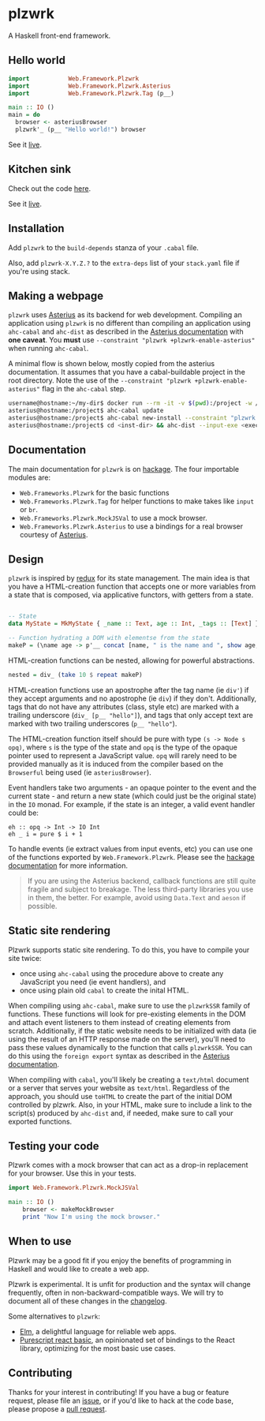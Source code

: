 # plzwrk

A Haskell front-end framework.

## Hello world

```haskell
import           Web.Framework.Plzwrk
import           Web.Framework.Plzwrk.Asterius
import           Web.Framework.Plzwrk.Tag (p__)

main :: IO ()
main = do
  browser <- asteriusBrowser
  plzwrk'_ (p__ "Hello world!") browser
```

See it [live](https://plzwrk-hello-world.surge.sh).

## Kitchen sink

Check out the code [here](./kitchen-sink/Main.hs).

See it [live](https://plzwrk-kitchen-sink.surge.sh).

## Installation

Add `plzwrk` to the `build-depends` stanza of your `.cabal` file.

Also, add `plzwrk-X.Y.Z.?` to the `extra-deps` list of your `stack.yaml` file if you're using stack.

## Making a webpage

`plzwrk` uses [Asterius](https://github.com/tweag/asterius) as its backend for web development. Compiling an application using `plzwrk` is no different than compiling an application using `ahc-cabal` and `ahc-dist` as described in the [Asterius documentation](https://asterius.netlify.app) with **one caveat**. You **must** use `--constraint "plzwrk +plzwrk-enable-asterius"` when running `ahc-cabal`.

A minimal flow is shown below, mostly copied from the asterius documentation. It assumes that you have a cabal-buildable project in the root directory. Note the use of the `--constraint "plzwrk +plzwrk-enable-asterius"` flag in the `ahc-cabal` step.

```bash
username@hostname:~/my-dir$ docker run --rm -it -v $(pwd):/project -w /project terrorjack/asterius
asterius@hostname:/project$ ahc-cabal update
asterius@hostname:/project$ ahc-cabal new-install --constraint "plzwrk +plzwrk-enable-asterius" --installdir <inst-dir> <exec-name>
asterius@hostname:/project$ cd <inst-dir> && ahc-dist --input-exe <exec-name> --browser --bundle
```

## Documentation

The main documentation for `plzwrk` is on [hackage](https://hackage.haskell.org/package/plzwrk). The four importable modules are:

- `Web.Frameworks.Plzwrk` for the basic functions
- `Web.Frameworks.Plzwrk.Tag` for helper functions to make takes like `input` or `br`.
- `Web.Frameworks.Plzwrk.MockJSVal` to use a mock browser.
- `Web.Frameworks.Plzwrk.Asterius` to use a bindings for a real browser courtesy of [Asterius](https://github.com/tweag/asterius).

## Design

`plzwrk` is inspired by [redux](https://redux.js.org/) for its state management. The main idea is that you have a HTML-creation function that accepts one or more variables from a state that is composed, via applicative functors, with getters from a state.

```haskell

-- State
data MyState = MkMyState { _name :: Text, age :: Int, _tags :: [Text] }

-- Function hydrating a DOM with elementse from the state
makeP = (\name age -> p'__ concat [name, " is the name and ", show age, " is my age."]) <$> _name <*> _age
```

HTML-creation functions can be nested, allowing for powerful abstractions.

```haskell
nested = div_ (take 10 $ repeat makeP)
```

HTML-creation functions use an apostrophe after the tag name (ie `div'`) if they accept arguments and no apostrophe (ie `div`) if they don't. Additionally, tags that do not have any attributes (class, style etc) are marked with a trailing underscore (`div_ [p__ "hello"]`), and tags that only accept text are marked with two trailing underscores (`p__ "hello"`).

The HTML-creation function itself should be pure with type `(s -> Node s opq)`, where `s` is the type of the state and `opq` is the type of the opaque pointer used to represent a JavaScript value.  `opq` will rarely need to be provided manually as it is induced from the compiler based on the `Browserful` being used (ie `asteriusBrowser`).

Event handlers take two arguments - an opaque pointer to the event and the current state - and return a new state (which could just be the original state) in the `IO` monad. For example, if the state is an integer, a valid event handler could be:

```
eh :: opq -> Int -> IO Int
eh _ i = pure $ i + 1
```

To handle events (ie extract values from input events, etc) you can use one of the functions exported by `Web.Framework.Plzwrk`. Please see the [hackage documentation](https://hackage.haskell.org/package/plzwrk) for more information.

> If you are using the Asterius backend, callback functions are still quite fragile and subject to breakage. The less third-party libraries you use in them, the better. For example, avoid using `Data.Text` and `aeson` if possible.

## Static site rendering

Plzwrk supports static site rendering. To do this, you have to compile your site twice:
- once using `ahc-cabal` using the procedure above to create any JavaScript you need (ie event handlers), and
- once using plain old `cabal` to create the inital HTML.

When compiling using `ahc-cabal`, make sure to use the `plzwrkSSR` family of functions. These functions will look for pre-existing elements in the DOM and attach event listeners to them instead of creating elements from scratch. Additionally, if the static website needs to be initialized with data (ie using the result of an HTTP response made on the server), you'll need to pass these values dynamically to the function that calls `plzwrkSSR`. You can do this using the `foreign export` syntax as described in the [Asterius documentation](https://asterius.netlify.app/jsffi.html#jsffi-static-exports).

When compiling with `cabal`, you'll likely be creating a `text/html` document or a server that serves your website as `text/html`. Regardless of the approach, you should use `toHTML` to create the part of the initial DOM controlled by plzwrk.  Also, in your HTML, make sure to include a link to the script(s) produced by `ahc-dist` and, if needed, make sure to call your exported functions.

## Testing your code

Plzwrk comes with a mock browser that can act as a drop-in replacement for your browser. Use this in your tests.

```haskell
import Web.Framework.Plzwrk.MockJSVal

main :: IO ()
    browser <- makeMockBrowser
    print "Now I'm using the mock browser."
```

## When to use

Plzwrk may be a good fit if you enjoy the benefits of programming in Haskell and would like to create a web app.

Plzwrk is experimental. It is unfit for production and the syntax will change frequently, often in non-backward-compatible ways. We will try to document all of these changes in the [changelog](ChangeLog.md).

Some alternatives to `plzwrk`:

- [Elm](https://elm-lang.org/), a delightful language for reliable web apps.
- [Purescript react basic](https://github.com/lumihq/purescript-react-basic), an opinionated set of bindings to the React library, optimizing for the most basic use cases.

## Contributing

Thanks for your interest in contributing! If you have a bug or feature request, please file an [issue](https://github.com/meeshkan/plzwrk/issues), or if you'd like to hack at the code base, please propose a [pull request](https://github.com/meeshkan/plzwrk/issues).
